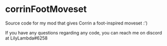 # corrinFootMoveset

Source code for my mod that gives Corrin a foot-inspired moveset :')

If you have any questions regarding any code, you can reach me on discord at LilyLambda#6258
